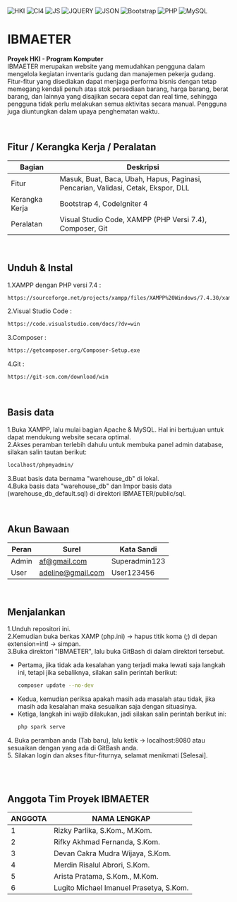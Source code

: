 ![HKI](https://img.shields.io/badge/Project-HKI-blue?logo=github&color=%23F7DF1E)
![CI4](https://img.shields.io/badge/-Codeigniter4-darkblue?style=flat&logo=Codeigniter)
![JS](https://img.shields.io/badge/Javascript-brown.svg?&style=flat&logo=javascript&logoColor=%23F7DF1E)
![JQUERY](https://img.shields.io/badge/JQuery-%23323330.svg?&style=flat&logo=jquery&logoColor=%23F7DF1E&color=FF3366)
![JSON](https://img.shields.io/badge/JSON-%23323330.svg?&style=flat&logo=json&logoColor=%23F7DF1E&color=9900FF)
![Bootstrap](https://img.shields.io/badge/-Bootstrap-purple.svg?&logo=bootstrap&logoColor=white)
![PHP](https://img.shields.io/badge/-PHP-darkgreen.svg?&logo=PHP&logoColor=white)
![MySQL](https://img.shields.io/badge/-MySQL-darkcyan.svg?style=flat&logo=mysql&logoColor=white)

# IBMAETER
<strong>Proyek HKI - Program Komputer</strong><br>
IBMAETER merupakan website yang memudahkan pengguna dalam mengelola kegiatan inventaris gudang dan manajemen pekerja gudang. Fitur-fitur yang disediakan dapat menjaga performa bisnis dengan tetap memegang kendali penuh atas stok persediaan barang, harga barang, berat barang, dan lainnya yang disajikan secara cepat dan real time, sehingga pengguna tidak perlu melakukan semua aktivitas secara manual. Pengguna juga diuntungkan dalam upaya penghematan waktu.

<br>

## Fitur / Kerangka Kerja / Peralatan
| Bagian | Deskripsi |
| --- | --- |
| Fitur | Masuk, Buat, Baca, Ubah, Hapus, Paginasi, Pencarian, Validasi, Cetak, Ekspor, DLL |
| Kerangka Kerja | Bootstrap 4, CodeIgniter 4 |
| Peralatan | Visual Studio Code, XAMPP (PHP Versi 7.4), Composer, Git |

<br>

## Unduh & Instal
1.XAMPP dengan PHP versi 7.4 :
```bash
https://sourceforge.net/projects/xampp/files/XAMPP%20Windows/7.4.30/xampp-windows-x64-7.4.30-1-VC15-installer.exe/download
```
2.Visual Studio Code :
```bash
https://code.visualstudio.com/docs/?dv=win
```
3.Composer :
```bash
https://getcomposer.org/Composer-Setup.exe
```
4.Git :
```bash
https://git-scm.com/download/win
```

<br>

## Basis data
1.Buka XAMPP, lalu mulai bagian Apache & MySQL. Hal ini bertujuan untuk dapat mendukung website secara optimal.<br>
2.Akses peramban terlebih dahulu untuk membuka panel admin database, silakan salin tautan berikut:
```bash
localhost/phpmyadmin/
```
3.Buat basis data bernama "warehouse_db" di lokal.<br>
4.Buka basis data "warehouse_db" dan Impor basis data (warehouse_db_default.sql) di direktori IBMAETER/public/sql.

<br>

## Akun Bawaan
| Peran | Surel | Kata Sandi |
| --- | --- | --- |
| Admin | af@gmail.com | Superadmin123 |
| User | adeline@gmail.com | User123456 |

<br>

## Menjalankan
1.Unduh repositori ini.<br>
2.Kemudian buka berkas XAMP (php.ini) -> hapus titik koma (;) di depan extension=intl -> simpan.<br>
3.Buka direktori "IBMAETER", lalu buka GitBash di dalam direktori tersebut.<br>
<ul>
    <li>Pertama, jika tidak ada kesalahan yang terjadi maka lewati saja langkah ini, tetapi jika sebaliknya, silakan salin perintah berikut:</li>
  
````bash
composer update --no-dev
````
<li>Kedua, kemudian periksa apakah masih ada masalah atau tidak, jika masih ada kesalahan maka sesuaikan saja dengan situasinya.</li>
<li>Ketiga, langkah ini wajib dilakukan, jadi silakan salin perintah berikut ini:</li>

````bash
php spark serve
````
</ul>
4. Buka peramban anda (Tab baru), lalu ketik -> localhost:8080 atau sesuaikan dengan yang ada di GitBash anda.<br>
5. Silakan login dan akses fitur-fiturnya, selamat menikmati [Selesai].

<br><br>

## Anggota Tim Proyek IBMAETER
| ANGGOTA | NAMA LENGKAP |
| --- | --- |
| 1 | Rizky Parlika, S.Kom., M.Kom. |
| 2 | Rifky Akhmad Fernanda, S.Kom. |
| 3 | Devan Cakra Mudra Wijaya, S.Kom. |
| 4 | Merdin Risalul Abrori, S.Kom. |
| 5 | Arista Pratama, S.Kom., M.Kom. |
| 6 | Lugito Michael Imanuel Prasetya, S.Kom. |
